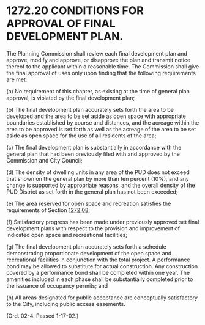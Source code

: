 1272.20 CONDITIONS FOR APPROVAL OF FINAL DEVELOPMENT PLAN.
==========================================================

The Planning Commission shall review each final development plan and
approve, modify and approve, or disapprove the plan and transmit notice
thereof to the applicant within a reasonable time. The Commission shall
give the final approval of uses only upon finding that the following
requirements are met:

​(a) No requirement of this chapter, as existing at the time of general
plan approval, is violated by the final development plan;

​(b) The final development plan accurately sets forth the area to be
developed and the area to be set aside as open space with appropriate
boundaries established by course and distances, and the acreage within
the area to be approved is set forth as well as the acreage of the area
to be set aside as open space for the use of all residents of the area;

​(c) The final development plan is substantially in accordance with the
general plan that had been previously filed with and approved by the
Commission and City Council;

​(d) The density of dwelling units in any area of the PUD does not
exceed that shown on the general plan by more than ten percent (10%),
and any change is supported by appropriate reasons, and the overall
density of the PUD District as set forth in the general plan has not
been exceeded;

​(e) The area reserved for open space and recreation satisfies the
requirements of Section [1272.08](5394af73.html);

​(f) Satisfactory progress has been made under previously approved set
final development plans with respect to the provision and improvement of
indicated open space and recreational facilities;

​(g) The final development plan accurately sets forth a schedule
demonstrating proportionate development of the open space and
recreational facilities in conjunction with the total project. A
performance bond may be allowed to substitute for actual construction.
Any construction covered by a performance bond shall be completed within
one year. The amenities included in each phase shall be substantially
completed prior to the issuance of occupancy permits; and

​(h) All areas designated for public acceptance are conceptually
satisfactory to the City, including public access easements.

(Ord. 02-4. Passed 1-17-02.)
